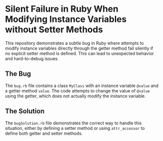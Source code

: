 # Silent Failure in Ruby When Modifying Instance Variables without Setter Methods

This repository demonstrates a subtle bug in Ruby where attempts to modify instance variables directly through the getter method fail silently if no explicit setter method is defined. This can lead to unexpected behavior and hard-to-debug issues.

## The Bug

The `bug.rb` file contains a class `MyClass` with an instance variable `@value` and a getter method `value`.  The code attempts to change the value of `@value` using the getter, which does not actually modify the instance variable.

## The Solution

The `bugSolution.rb` file demonstrates the correct way to handle this situation, either by defining a setter method or using `attr_accessor` to define both getter and setter methods.